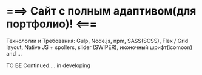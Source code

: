 #                             ===>  Сайт с полным адаптивом(для портфолио)! <===
 Технологии и Требования: Gulp, Node.js, npm, SASS(SCSS), Flex / Grid layout, Native JS + spollers, slider (SWIPER), иконочный шрифт(icomoon) and ...
 
 TO BE Continued.... in developing

